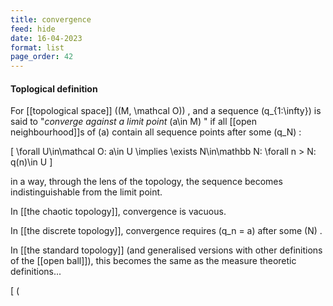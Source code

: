 ```yaml
---
title: convergence
feed: hide
date: 16-04-2023
format: list
page_order: 42
---
```



#### Toplogical definition

For [[topological space]]  \((M, \mathcal O)\) , and a sequence  \(q_{1:\infty}\)  is said to "*converge against a limit point*  \(a\in M\) " if all [[open neighbourhood]]s of  \(a\)  contain all sequence points after some  \(q_N\) : 

\[
\forall U\in\mathcal O: a\in U \implies \exists N\in\mathbb N: \forall n > N: q(n)\in U
\]


in a way, through the lens of the topology, the sequence becomes indistinguishable from the limit point.

In [[the chaotic topology]], convergence is vacuous.

In [[the discrete topology]], convergence requires  \(q_n = a\)  after some  \(N\) .

In [[the standard topology]] (and generalised versions with other definitions of the [[open ball]]), this becomes the same as the measure theoretic definitions...


\[ \(